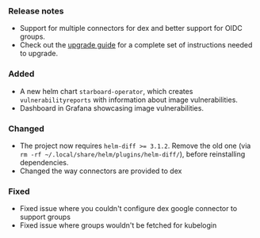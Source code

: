 ### Release notes

- Support for multiple connectors for dex and better support for OIDC groups.
- Check out the [upgrade guide](migration/v0.15.x-v0.16.x/upgrade-apps.md) for a complete set of instructions needed to upgrade.

### Added

- A new helm chart `starboard-operator`, which creates `vulnerabilityreports` with information about image vulnerabilities.
- Dashboard in Grafana showcasing image vulnerabilities.

### Changed

- The project now requires `helm-diff >= 3.1.2`. Remove the old one (via `rm -rf ~/.local/share/helm/plugins/helm-diff/`), before reinstalling dependencies.
- Changed the way connectors are provided to dex

### Fixed

- Fixed issue where you couldn't configure dex google connector to support groups
- Fixed issue where groups wouldn't be fetched for kubelogin
